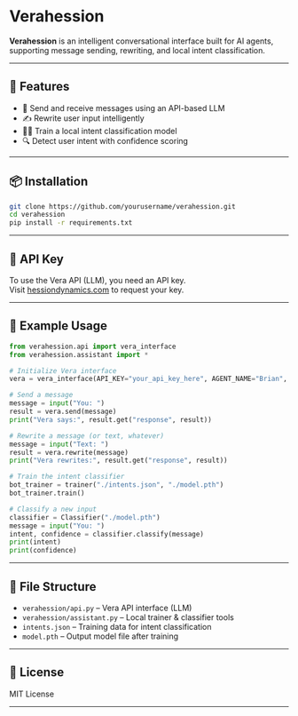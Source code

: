 # Verahession

**Verahession** is an intelligent conversational interface built for AI agents, supporting message sending, rewriting, and local intent classification.

---

## 🔧 Features

- 🧠 Send and receive messages using an API-based LLM
- ✍️ Rewrite user input intelligently
- 🏋️‍♂️ Train a local intent classification model
- 🔍 Detect user intent with confidence scoring

---

## 📦 Installation

```bash
git clone https://github.com/yourusername/verahession.git
cd verahession
pip install -r requirements.txt
```

---

## 🔑 API Key

To use the Vera API (LLM), you need an API key.  
Visit [hessiondynamics.com](https://hessiondynamics.com) to request your key.

---

## 🚀 Example Usage

```python
from verahession.api import vera_interface
from verahession.assistant import *

# Initialize Vera interface
vera = vera_interface(API_KEY="your_api_key_here", AGENT_NAME="Brian", USER_NAME="Jack")

# Send a message
message = input("You: ")
result = vera.send(message)
print("Vera says:", result.get("response", result))

# Rewrite a message (or text, whatever)
message = input("Text: ")
result = vera.rewrite(message)
print("Vera rewrites:", result.get("response", result))

# Train the intent classifier
bot_trainer = trainer("./intents.json", "./model.pth")
bot_trainer.train()

# Classify a new input
classifier = Classifier("./model.pth")
message = input("You: ")
intent, confidence = classifier.classify(message)
print(intent)
print(confidence)
```

---

## 📁 File Structure

- `verahession/api.py` – Vera API interface (LLM)
- `verahession/assistant.py` – Local trainer & classifier tools
- `intents.json` – Training data for intent classification
- `model.pth` – Output model file after training

---

## 📄 License

MIT License

---
